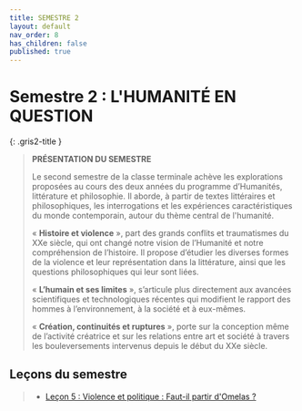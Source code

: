 ```yaml
---
title: SEMESTRE 2
layout: default
nav_order: 8
has_children: false
published: true
---
```

# Semestre 2 : L'HUMANITÉ EN QUESTION

{: .gris2-title }
> **PRÉSENTATION DU SEMESTRE**
>
>Le second semestre de la classe terminale achève les explorations proposées au cours des deux années du programme d’Humanités, littérature et philosophie. Il aborde, à partir de textes littéraires et philosophiques, les interrogations et les expériences caractéristiques du monde contemporain, autour du thème central de l'humanité.  
>
>« **Histoire et violence** », part des grands conflits et traumatismes du XXe siècle, qui ont changé notre vision de l’Humanité et notre compréhension de l’histoire. Il propose d’étudier les diverses formes de la violence et leur représentation dans la littérature, ainsi que les questions philosophiques qui leur sont liées.
>
>« **L’humain et ses limites** », s’articule plus directement aux avancées scientifiques et technologiques récentes qui modifient le rapport des hommes à l’environnement, à la société et à eux-mêmes.
>
>« **Création, continuités et ruptures** », porte sur la conception même de l’activité créatrice et sur les relations entre art et société à travers les bouleversements intervenus depuis le début du XXe siècle. 

## Leçons du semestre

> - [Leçon 5 : Violence et politique : Faut-il partir d'Omelas ? ](../..//docs/S2L5/S2L5-0-0.html)
